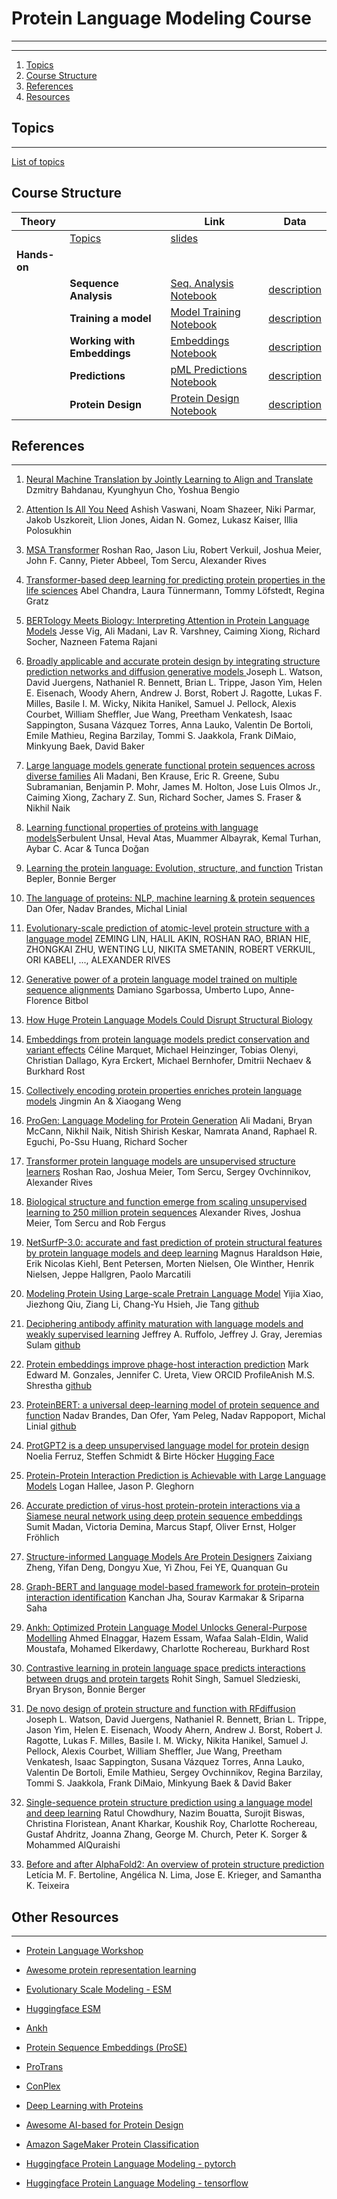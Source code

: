 # Protein Language Modeling Course
----
----

1. [Topics](#topics)
2. [Course Structure](#course-structure)
3. [References](#references)
4. [Resources](#other-resources)


## Topics
----
[List of topics](topics.md)

## Course Structure

| **Theory**   |                         | Link                         | Data            |
|--------------|-------------------------|------------------------------|-----------------|
|              | [Topics](topics.md)     | [slides]()                   |                 |
| **Hands-on** |                         |                              |                 |
|              | **Sequence Analysis**       | [Seq. Analysis Notebook]()   | [description]() |
|              | **Training a model**        | [Model Training Notebook]()  | [description]() |
|              | **Working with Embeddings** | [Embeddings Notebook]()      | [description]() |
|              | **Predictions**             | [pML Predictions Notebook]() | [description]() |
|              | **Protein Design**          | [Protein Design Notebook]()  | [description]() |

## References
----
1. [Neural Machine Translation by Jointly Learning to Align and Translate](https://arxiv.org/abs/1409.0473) Dzmitry Bahdanau, Kyunghyun Cho, Yoshua Bengio

2. [Attention Is All You Need](https://arxiv.org/abs/1706.03762) Ashish Vaswani, Noam Shazeer, Niki Parmar, Jakob Uszkoreit, Llion Jones, Aidan N. Gomez, Lukasz Kaiser, Illia Polosukhin 

3. [MSA Transformer](https://www.biorxiv.org/content/10.1101/2021.02.12.430858v3)  Roshan Rao, Jason Liu, Robert Verkuil, Joshua Meier, John F. Canny, Pieter Abbeel, Tom Sercu, Alexander Rives

4. [Transformer-based deep learning for predicting protein properties in the life sciences](https://elifesciences.org/articles/82819) Abel Chandra, Laura Tünnermann, Tommy Löfstedt, Regina Gratz

5. [BERTology Meets Biology: Interpreting Attention in Protein Language Models](https://arxiv.org/abs/2006.15222) Jesse Vig, Ali Madani, Lav R. Varshney, Caiming Xiong, Richard Socher, Nazneen Fatema Rajani

6. [Broadly applicable and accurate protein design by integrating structure prediction networks and diffusion generative models
](https://www.biorxiv.org/content/10.1101/2022.12.09.519842v2)  Joseph L. Watson, David Juergens, Nathaniel R. Bennett, Brian L. Trippe, Jason Yim, Helen E. Eisenach, Woody Ahern, Andrew J. Borst, Robert J. Ragotte, Lukas F. Milles, Basile I. M. Wicky, Nikita Hanikel, Samuel J. Pellock, Alexis Courbet, William Sheffler, Jue Wang, Preetham Venkatesh, Isaac Sappington, Susana Vázquez Torres, Anna Lauko, Valentin De Bortoli, Emile Mathieu, Regina Barzilay, Tommi S. Jaakkola, Frank DiMaio, Minkyung Baek, David Baker

7. [Large language models generate functional protein sequences across diverse families](https://www.nature.com/articles/s41587-022-01618-2) Ali Madani, Ben Krause, Eric R. Greene, Subu Subramanian, Benjamin P. Mohr, James M. Holton, Jose Luis Olmos Jr., Caiming Xiong, Zachary Z. Sun, Richard Socher, James S. Fraser & Nikhil Naik

8. [Learning functional properties of proteins with language models](https://www.nature.com/articles/s42256-022-00457-9)Serbulent Unsal, Heval Atas, Muammer Albayrak, Kemal Turhan, Aybar C. Acar & Tunca Doğan

9. [Learning the protein language: Evolution, structure, and function](https://www.sciencedirect.com/science/article/pii/S2405471221002039) Tristan Bepler, Bonnie Berger

10. [The language of proteins: NLP, machine learning & protein sequences](https://www.ncbi.nlm.nih.gov/pmc/articles/PMC8050421/) Dan Ofer, Nadav Brandes, Michal Linial

11. [Evolutionary-scale prediction of atomic-level protein structure with a language model](https://www.science.org/doi/10.1126/science.ade2574) ZEMING LIN, HALIL AKIN, ROSHAN RAO, BRIAN HIE, ZHONGKAI ZHU, WENTING LU, NIKITA SMETANIN, ROBERT VERKUIL, ORI KABELI, ..., ALEXANDER RIVES

12. [Generative power of a protein language model trained on multiple sequence alignments](https://elifesciences.org/articles/79854) Damiano Sgarbossa, Umberto Lupo, Anne-Florence Bitbol

13. [How Huge Protein Language Models Could Disrupt Structural Biology](https://towardsdatascience.com/how-huge-protein-language-models-could-disrupt-structural-biology-6b98193f880b)

14. [Embeddings from protein language models predict conservation and variant effects](https://link.springer.com/article/10.1007/s00439-021-02411-y) Céline Marquet, Michael Heinzinger, Tobias Olenyi, Christian Dallago, Kyra Erckert, Michael Bernhofer, Dmitrii Nechaev & Burkhard Rost 

15. [Collectively encoding protein properties enriches protein language models](https://bmcbioinformatics.biomedcentral.com/articles/10.1186/s12859-022-05031-z) Jingmin An & Xiaogang Weng

16. [ProGen: Language Modeling for Protein Generation](https://www.biorxiv.org/content/10.1101/2020.03.07.982272v2) Ali Madani, Bryan McCann, Nikhil Naik, Nitish Shirish Keskar, Namrata Anand, Raphael R. Eguchi, Po-Ssu Huang, Richard Socher 

17. [Transformer protein language models are unsupervised structure learners](https://www.biorxiv.org/content/10.1101/2020.12.15.422761v1)  Roshan Rao, Joshua Meier, Tom Sercu, Sergey Ovchinnikov, Alexander Rives

18. [Biological structure and function emerge from scaling unsupervised learning to 250 million protein sequences](https://www.pnas.org/doi/full/10.1073/pnas.2016239118) Alexander Rives, Joshua Meier, Tom Sercu and Rob Fergus

19. [NetSurfP-3.0: accurate and fast prediction of protein structural features by protein language models and deep learning](https://academic.oup.com/nar/article/50/W1/W510/6596854?) Magnus Haraldson Høie, Erik Nicolas Kiehl, Bent Petersen, Morten Nielsen, Ole Winther, Henrik Nielsen, Jeppe Hallgren, Paolo Marcatili

20. [Modeling Protein Using Large-scale Pretrain Language Model](https://arxiv.org/abs/2108.07435) Yijia Xiao, Jiezhong Qiu, Ziang Li, Chang-Yu Hsieh, Jie Tang [github](https://github.com/THUDM/ProteinLM)

21. [Deciphering antibody affinity maturation with language models and weakly supervised learning](https://arxiv.org/abs/2112.07782) Jeffrey A. Ruffolo, Jeffrey J. Gray, Jeremias Sulam [github](https://github.com/dohlee/antiberty-pytorch)

22. [Protein embeddings improve phage-host interaction prediction](https://www.biorxiv.org/content/10.1101/2023.02.26.530154v1) Mark Edward M. Gonzales, Jennifer C. Ureta,  View ORCID ProfileAnish M.S. Shrestha [github](https://github.com/bioinfodlsu/phage-host-prediction)

23. [ProteinBERT: a universal deep-learning model of protein sequence and function](https://academic.oup.com/bioinformatics/article/38/8/2102/6502274) Nadav Brandes, Dan Ofer, Yam Peleg, Nadav Rappoport, Michal Linial [github](https://github.com/nadavbra/protein_bert)

24. [ProtGPT2 is a deep unsupervised language model for protein design](https://www.nature.com/articles/s41467-022-32007-7) Noelia Ferruz, Steffen Schmidt & Birte Höcker [Hugging Face](https://huggingface.co/nferruz/ProtGPT2?)

25. [Protein-Protein Interaction Prediction is Achievable with Large Language Models](https://www.biorxiv.org/content/10.1101/2023.06.07.544109v1.full) Logan Hallee, Jason P. Gleghorn

26. [Accurate prediction of virus-host protein-protein interactions via a Siamese neural network using deep protein sequence embeddings](https://www.sciencedirect.com/science/article/pii/S2666389922001568?via%3Dihub) Sumit Madan, Victoria Demina, Marcus Stapf, Oliver Ernst, Holger Fröhlich

27. [Structure-informed Language Models Are Protein Designers](https://arxiv.org/abs/2302.01649) Zaixiang Zheng, Yifan Deng, Dongyu Xue, Yi Zhou, Fei YE, Quanquan Gu

28. [Graph-BERT and language model-based framework for protein–protein interaction identification](https://www.nature.com/articles/s41598-023-31612-w) Kanchan Jha, Sourav Karmakar & Sriparna Saha

29. [Ankh: Optimized Protein Language Model Unlocks General-Purpose Modelling](https://arxiv.org/abs/2301.06568) Ahmed Elnaggar, Hazem Essam, Wafaa Salah-Eldin, Walid Moustafa, Mohamed Elkerdawy, Charlotte Rochereau, Burkhard Rost

30. [Contrastive learning in protein language space predicts interactions between drugs and protein targets](https://www.pnas.org/doi/10.1073/pnas.2220778120) Rohit Singh, Samuel Sledzieski, Bryan Bryson, Bonnie Berger

31. [De novo design of protein structure and function with RFdiffusion](https://www.nature.com/articles/s41586-023-06415-8) Joseph L. Watson, David Juergens, Nathaniel R. Bennett, Brian L. Trippe, Jason Yim, Helen E. Eisenach, Woody Ahern, Andrew J. Borst, Robert J. Ragotte, Lukas F. Milles, Basile I. M. Wicky, Nikita Hanikel, Samuel J. Pellock, Alexis Courbet, William Sheffler, Jue Wang, Preetham Venkatesh, Isaac Sappington, Susana Vázquez Torres, Anna Lauko, Valentin De Bortoli, Emile Mathieu, Sergey Ovchinnikov, Regina Barzilay, Tommi S. Jaakkola, Frank DiMaio, Minkyung Baek & David Baker

32. [Single-sequence protein structure prediction using a language model and deep learning](https://www.nature.com/articles/s41587-022-01432-w) Ratul Chowdhury, Nazim Bouatta, Surojit Biswas, Christina Floristean, Anant Kharkar, Koushik Roy, Charlotte Rochereau, Gustaf Ahdritz, Joanna Zhang, George M. Church, Peter K. Sorger & Mohammed AlQuraishi

33. [Before and after AlphaFold2: An overview of protein structure prediction](https://www.ncbi.nlm.nih.gov/pmc/articles/PMC10011655/) Letícia M. F. Bertoline, Angélica N. Lima, Jose E. Krieger, and Samantha K. Teixeira

## Other Resources
----
- [Protein Language Workshop](https://github.com/dimiboeckaerts/ProteinLanguageWorkshop)

- [Awesome protein representation learning](https://github.com/LirongWu/awesome-protein-representation-learning)

- [Evolutionary Scale Modeling - ESM](https://github.com/facebookresearch/esm)

- [Huggingface ESM](https://huggingface.co/docs/transformers/model_doc/esm)

- [Ankh](https://github.com/agemagician/Ankh)

- [Protein Sequence Embeddings (ProSE)](https://github.com/tbepler/prose)

- [ProTrans](https://github.com/agemagician/ProtTrans)

- [ConPlex](https://github.com/samsledje/ConPLex)

- [Deep Learning with Proteins](https://github.com/huggingface/blog/blob/main/deep-learning-with-proteins.md)

- [Awesome AI-based for Protein Design](https://github.com/opendilab/awesome-AI-based-protein-design)

- [Amazon SageMaker Protein Classification](https://github.com/aws-samples/amazon-sagemaker-protein-classification/tree/main)

- [Huggingface Protein Language Modeling - pytorch](https://github.com/huggingface/notebooks/blob/main/examples/protein_language_modeling.ipynb)

- [Huggingface Protein Language Modeling - tensorflow](https://github.com/huggingface/notebooks/blob/main/examples/protein_language_modeling-tf.ipynb)


